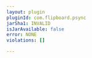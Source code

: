 ```yaml
---
layout: plugin
pluginId: com.flipboard.psync
jarSha1: INVALID
isJarAvailable: false
error: NONE
violations: []

---
```

